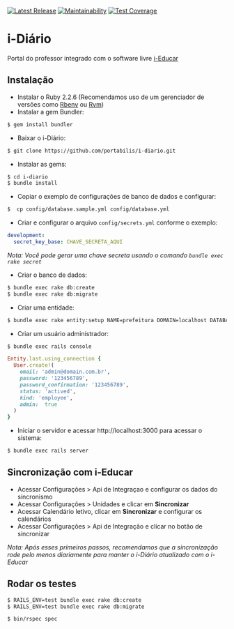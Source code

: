 [![Latest Release](https://img.shields.io/github/release/portabilis/i-diario.svg?label=latest%20release)](https://github.com/portabilis/i-diario/releases)
[![Maintainability](https://api.codeclimate.com/v1/badges/92cee0c65548b4b4653b/maintainability)](https://codeclimate.com/github/portabilis/i-diario/maintainability)
[![Test Coverage](https://api.codeclimate.com/v1/badges/92cee0c65548b4b4653b/test_coverage)](https://codeclimate.com/github/portabilis/i-diario/test_coverage)

# i-Diário

Portal do professor integrado com o software livre [i-Educar](https://github.com/portabilis/i-educar)

## Instalação

- Instalar o Ruby 2.2.6 (Recomendamos uso de um gerenciador de versões como [Rbenv](https://github.com/rbenv/rbenv) ou [Rvm](https://rvm.io/))
- Instalar a gem Bundler:

```bash
$ gem install bundler
```

- Baixar o i-Diário:

```bash
$ git clone https://github.com/portabilis/i-diario.git
```

- Instalar as gems:

```bash
$ cd i-diario
$ bundle install
```

- Copiar o exemplo de configurações de banco de dados e configurar:

```bash
$  cp config/database.sample.yml config/database.yml
```

- Criar e configurar o arquivo `config/secrets.yml` conforme o exemplo:

```yaml
development:
  secret_key_base: CHAVE_SECRETA_AQUI
```

_Nota: Você pode gerar uma chave secreta usando o comando `bundle exec rake secret`_


- Criar o banco de dados:

```bash
$ bundle exec rake db:create
$ bundle exec rake db:migrate
```

- Criar uma entidade:

```bash
$ bundle exec rake entity:setup NAME=prefeitura DOMAIN=localhost DATABASE=prefeitura_diario
```

- Criar um usuário administrador:

```bash
$ bundle exec rails console
```
```ruby
Entity.last.using_connection {
  User.create!(
    email: 'admin@domain.com.br',
    password: '123456789',
    password_confirmation: '123456789',
    status: 'actived',
    kind: 'employee',
    admin:  true
  )
}
```

- Iniciar o servidor e acessar http://localhost:3000 para acessar o sistema:

```bash
$ bundle exec rails server
```

## Sincronização com i-Educar

- Acessar Configurações > Api de Integraçao e configurar os dados do sincronismo
- Acessar Configurações > Unidades e clicar em **Sincronizar**
- Acessar Calendário letivo, clicar em **Sincronizar** e configurar os calendários
- Acessar Configurações > Api de Integração e clicar no botão de sincronizar

_Nota: Após esses primeiros passos, recomendamos que a sincronização rode pelo menos diariamente para manter o i-Diário atualizado com o i-Educar_

## Rodar os testes

```bash
$ RAILS_ENV=test bundle exec rake db:create
$ RAILS_ENV=test bundle exec rake db:migrate
```

```bash
$ bin/rspec spec
```
